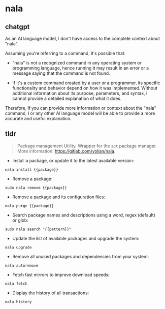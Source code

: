 # nala 
## chatgpt 
As an AI language model, I don't have access to the complete context about "nala". 

Assuming you're referring to a command, it's possible that:

- "nala" is not a recognized command in any operating system or programming language, hence running it may result in an error or a message saying that the command is not found.

- If it's a custom command created by a user or a programmer, its specific functionality and behavior depend on how it was implemented. Without additional information about its purpose, parameters, and syntax, I cannot provide a detailed explanation of what it does. 

Therefore, if you can provide more information or context about the "nala" command, I or any other AI language model will be able to provide a more accurate and useful explanation. 

## tldr 
 
> Package management Utility.
> Wrapper for the `apt` package manager.
> More information: <https://gitlab.com/volian/nala>.

- Install a package, or update it to the latest available version:

`nala install {{package}}`

- Remove a package:

`sudo nala remove {{package}}`

- Remove a package and its configuration files:

`nala purge {{package}}`

- Search package names and descriptions using a word, regex (default) or glob:

`sudo nala search "{{pattern}}"`

- Update the list of available packages and upgrade the system:

`nala upgrade`

- Remove all unused packages and dependencies from your system:

`nala autoremove`

- Fetch fast mirrors to improve download speeds:

`nala fetch`

- Display the history of all transactions:

`nala history`
